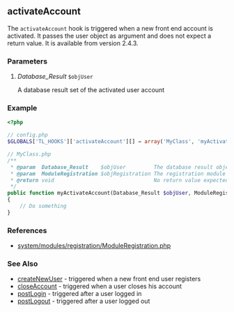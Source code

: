 activateAccount
---------------

The `activateAccount` hook is triggered when a new front end account is activated. It passes the user object as argument and does not expect a return value. It is available from version 2.4.3.


### Parameters ###

1. *Database_Result* `$objUser`

	A database result set of the activated user account


### Example ###

```php
<?php

// config.php
$GLOBALS['TL_HOOKS']['activateAccount'][] = array('MyClass', 'myActivateAccount');

// MyClass.php
/**
 * @param  Database_Result    $objUser         The database result object
 * @param  ModuleRegistration $objRegistration The registration module
 * @return void                                No return value expected
 */
public function myActivateAccount(Database_Result $objUser, ModuleRegistration $objRegistration)
{
    // Do something
}
```


### References ###

- [system/modules/registration/ModuleRegistration.php](https://github.com/contao/core/blob/2.11.7/system/modules/registration/ModuleRegistration.php#L496)


### See Also ###

- [createNewUser](createNewUser.md) - triggered when a new front end user registers
- [closeAccount](closeAccount.md) - triggered when a user closes his account
- [postLogin](postLogin.md) - triggered after a user logged in
- [postLogout](postLogout.md) - triggered after a user logged out

